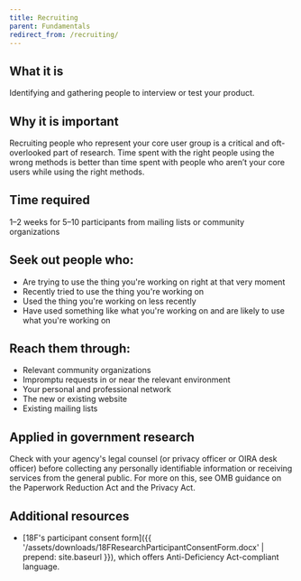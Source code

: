 ```yaml
---
title: Recruiting
parent: Fundamentals
redirect_from: /recruiting/
---
```


## What it is

Identifying and gathering people to interview or test your product.

## Why it is important

Recruiting people who represent your core user group is a critical and oft-overlooked part of research. Time spent with the right people using the wrong methods is better than time spent with people who aren’t your core users while using the right methods.

## Time required

1–2 weeks for 5–10 participants from mailing lists or community organizations

## Seek out people who:

- Are trying to use the thing you're working on right at that very moment
- Recently tried to use the thing you're working on
- Used the thing you're working on less recently
- Have used something like what you're working on and are likely to use what you're working on

## Reach them through:

- Relevant community organizations
- Impromptu requests in or near the relevant environment
- Your personal and professional network
- The new or existing website
- Existing mailing lists

## Applied in government research

Check with your agency's legal counsel (or privacy officer or OIRA desk officer) before collecting any personally identifiable information or receiving services from the general public. For more on this, see OMB guidance on the Paperwork Reduction Act and the Privacy Act.

## Additional resources

- [18F's participant consent form]({{ '/assets/downloads/18FResearchParticipantConsentForm.docx' | prepend: site.baseurl }}), which offers Anti-Deficiency Act-compliant language.
